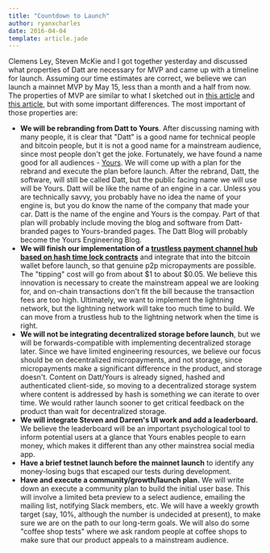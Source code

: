 ```yaml
---
title: "Countdown to Launch"
author: ryanxcharles
date: 2016-04-04
template: article.jade
---
```


Clemens Ley, Steven McKie and I got together yesterday and discussed what
properties of Datt are necessary for MVP and came up with a timeline for
launch. Assuming our time estimates are correct, we believe we can launch a
mainnet MVP by May 15, less than a month and a half from now. The properties of
MVP are similar to what I sketched out in [this
article](/articles/2016-03-02-towards-datt-mvp/) and [this
article](http://blog.datt.co/articles/2016-03-03-what-yours-needs-from-datt/),
but with some important differences. The most important of those properties
are:

- **We will be rebranding from Datt to Yours**. After discussing naming with
  many people, it is clear that "Datt" is a good name for technical people and
  bitcoin people, but it is not a good name for a mainstream audience, since
  most people don't get the joke. Fortunately, we have found a name good for
  all audiences - [Yours](http://yours.press). We will come up with a plan for
  the rebrand and execute the plan before launch. After the rebrand, Datt, the
  software, will still be called Datt, but the public facing name we will use
  will be Yours.  Datt will be like the name of an engine in a car. Unless you
  are technically savvy, you probably have no idea the name of your engine is,
  but you do know the name of the company that made your car. Datt is the name
  of the engine and Yours is the compay. Part of that plan will probably
  include moving the blog and software from Datt-branded pages to Yours-branded
  pages. The Datt Blog will probably become the Yours Engineering Blog.
- **We will finish our implementation of a [trustless payment channel hub based
  on hash time lock contracts](https://github.com/dattnetwork/fullnode-pc)**
  and integrate that into the bitcoin wallet before launch, so that genuine p2p
  micropayments are possible. The "tipping" cost will go from about $1 to about
  $0.05. We believe this innovation is necessary to create the mainstream
  appeal we are looking for, and on-chain transactions don't fit the bill
  because the transaction fees are too high. Ultimately, we want to implement
  the lightning network, but the lightning network will take too much time to
  build. We can move from a trustless hub to the lightning network when the
  time is right.
- **We will not be integrating decentralized storage before launch**, but we
  will be forwards-compatible with implementing decentralized storage later.
  Since we have limited engineering resources, we believe our focus should be
  on decentralized micropayments, and not storage, since micropayments make a
  significant difference in the product, and storage doesn't. Content on
  Datt/Yours is already signed, hashed and authenticated client-side, so moving
  to a decentralized storage system where content is addressed by hash is
  something we can iterate to over time. We would rather launch sooner to get
  critical feedback on the product than wait for decentralized storage.
- **We will integrate Steven and Darren's UI work and add a leaderboard.** We
  believe the leaderboard will be an important psychological tool to inform
  potential users at a glance that Yours enables people to earn money, which
  makes it different than any other mainstrea social media app.
- **Have a brief testnet launch before the mainnet launch** to identify any
  money-losing bugs that escaped our tests during development.
- **Have and execute a community/growth/launch plan.** We will write down an
  execute a community plan to build the initial user base. This will involve a
  limited beta preview to a select audience, emailing the mailing list,
  notifying Slack members, etc. We will have a weekly growth target (say, 10%,
  although the number is undecided at present), to make sure we are on the path
  to our long-term goals. We will also do some "coffee shop tests" where we ask
  random people at coffee shops to make sure that our product appeals to a
  mainstream audience.

